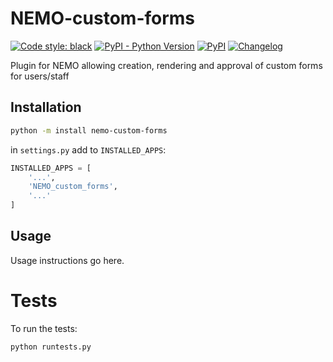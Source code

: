 # NEMO-custom-forms

[![Code style: black](https://img.shields.io/badge/code%20style-black-000000.svg)](https://github.com/psf/black)
[![PyPI - Python Version](https://img.shields.io/pypi/pyversions/NEMO-custom-forms?label=python)](https://www.python.org/downloads/release/python-3110/)
[![PyPI](https://img.shields.io/pypi/v/nemo-custom-forms?label=pypi%20version)](https://pypi.org/project/NEMO-custom-forms/)
[![Changelog](https://img.shields.io/github/v/release/usnistgov/NEMO-custom-forms?include_prereleases&label=changelog)](https://github.com/usnistgov/NEMO-custom-forms/releases)

Plugin for NEMO allowing creation, rendering and approval of custom forms for users/staff

## Installation

```bash
python -m install nemo-custom-forms
```

in `settings.py` add to `INSTALLED_APPS`:

```python
INSTALLED_APPS = [
    '...',
    'NEMO_custom_forms',
    '...'
]
```

## Usage

Usage instructions go here.

# Tests

To run the tests:
```bash
python runtests.py
```
